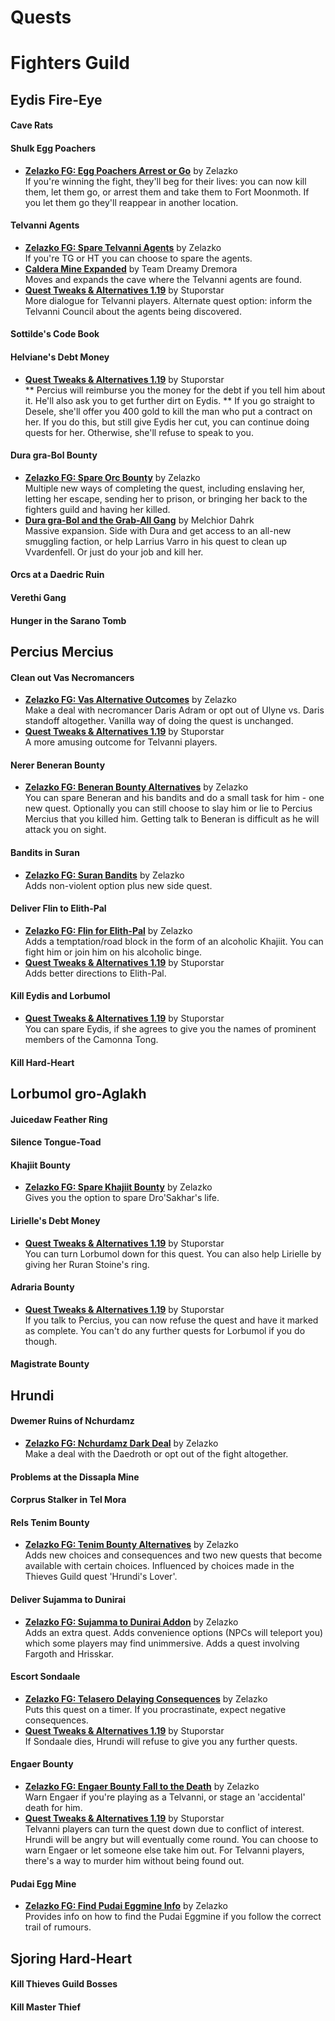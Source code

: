 # Quests

# Fighters Guild
## Eydis Fire-Eye
#### Cave Rats
#### Shulk Egg Poachers
* [**Zelazko FG: Egg Poachers Arrest or Go**](https://www.nexusmods.com/morrowind/mods/47355) by Zelazko  
If you're winning the fight, they'll beg for their lives: you can now kill them, let them go, or arrest them and take them to Fort Moonmoth. If you let them go they'll reappear in another location.  
#### Telvanni Agents
* [**Zelazko FG: Spare Telvanni Agents**](https://www.nexusmods.com/morrowind/mods/47186) by Zelazko  
 If you're TG or HT you can choose to spare the agents.
* [**Caldera Mine Expanded**](https://www.nexusmods.com/morrowind/mods/45194) by Team Dreamy Dremora  
Moves and expands the cave where the Telvanni agents are found.  
* [**Quest Tweaks & Alternatives 1.19**](https://www.dropbox.com/s/0ihtlpfrzfhiwxo/QTA_1.19.7z?dl=0) by Stuporstar  
More dialogue for Telvanni players. Alternate quest option: inform the Telvanni Council about the agents being discovered.  
#### Sottilde's Code Book
#### Helviane's Debt Money
* [**Quest Tweaks & Alternatives 1.19**](https://www.dropbox.com/s/0ihtlpfrzfhiwxo/QTA_1.19.7z?dl=0) by Stuporstar  
** Percius will reimburse you the money for the debt if you tell him about it. He'll also ask you to get further dirt on Eydis.
** If you go straight to Desele, she'll offer you 400 gold to kill the man who put a contract on her. If you do this, but still give Eydis her cut, you can continue doing quests for her. Otherwise, she'll refuse to speak to you. 
#### Dura gra-Bol Bounty
* [**Zelazko FG: Spare Orc Bounty**](https://www.nexusmods.com/morrowind/mods/47180) by Zelazko   
Multiple new ways of completing the quest, including enslaving her, letting her escape, sending her to prison, or bringing her back to the fighters guild and having her killed.
* [**Dura gra-Bol and the Grab-All Gang**](https://www.nexusmods.com/morrowind/mods/46772) by Melchior Dahrk  
Massive expansion. Side with Dura and get access to an all-new smuggling faction, or help Larrius Varro in his quest to clean up Vvardenfell. Or just do your job and kill her.
#### Orcs at a Daedric Ruin
#### Verethi Gang
#### Hunger in the Sarano Tomb

## Percius Mercius
#### Clean out Vas Necromancers
* [**Zelazko FG: Vas Alternative Outcomes**](https://www.nexusmods.com/morrowind/mods/47192) by Zelazko  
Make a deal with necromancer Daris Adram or opt out of Ulyne vs. Daris standoff altogether. Vanilla way of doing the quest is unchanged.
* [**Quest Tweaks & Alternatives 1.19**](https://www.dropbox.com/s/0ihtlpfrzfhiwxo/QTA_1.19.7z?dl=0) by Stuporstar  
A more amusing outcome for Telvanni players.
#### Nerer Beneran Bounty
* [**Zelazko FG: Beneran Bounty Alternatives**](https://www.nexusmods.com/morrowind/mods/47196) by Zelazko  
You can spare Beneran and his bandits and do a small task for him - one new quest. Optionally you can still choose to slay him or lie to Percius Mercius that you killed him. Getting talk to Beneran is difficult as he will attack you on sight.
#### Bandits in Suran
* [**Zelazko FG: Suran Bandits**](https://www.nexusmods.com/morrowind/mods/47214) by Zelazko  
Adds non-violent option plus new side quest.
#### Deliver Flin to Elith-Pal
* [**Zelazko FG: Flin for Elith-Pal**](https://www.nexusmods.com/morrowind/mods/47227) by Zelazko  
Adds a temptation/road block in the form of an alcoholic Khajiit. You can fight him or join him on his alcoholic binge.  
* [**Quest Tweaks & Alternatives 1.19**](https://www.dropbox.com/s/0ihtlpfrzfhiwxo/QTA_1.19.7z?dl=0) by Stuporstar  
Adds better directions to Elith-Pal.  
#### Kill Eydis and Lorbumol
* [**Quest Tweaks & Alternatives 1.19**](https://www.dropbox.com/s/0ihtlpfrzfhiwxo/QTA_1.19.7z?dl=0) by Stuporstar  
You can spare Eydis, if she agrees to give you the names of prominent members of the Camonna Tong.  
#### Kill Hard-Heart

## Lorbumol gro-Aglakh
#### Juicedaw Feather Ring
#### Silence Tongue-Toad
#### Khajiit Bounty
* [**Zelazko FG: Spare Khajiit Bounty**](https://www.nexusmods.com/morrowind/mods/47167) by Zelazko  
Gives you the option to spare Dro'Sakhar's life.
#### Lirielle's Debt Money
* [**Quest Tweaks & Alternatives 1.19**](https://www.dropbox.com/s/0ihtlpfrzfhiwxo/QTA_1.19.7z?dl=0) by Stuporstar  
You can turn Lorbumol down for this quest. You can also help Lirielle by giving her Ruran Stoine's ring.  
#### Adraria Bounty
* [**Quest Tweaks & Alternatives 1.19**](https://www.dropbox.com/s/0ihtlpfrzfhiwxo/QTA_1.19.7z?dl=0) by Stuporstar  
If you talk to Percius, you can now refuse the quest and have it marked as complete. You can't do any further quests for Lorbumol if you do though.
#### Magistrate Bounty

## Hrundi
#### Dwemer Ruins of Nchurdamz
* [**Zelazko FG: Nchurdamz Dark Deal**](https://www.nexusmods.com/morrowind/mods/47184) by Zelazko  
Make a deal with the Daedroth or opt out of the fight altogether.
#### Problems at the Dissapla Mine
#### Corprus Stalker in Tel Mora
#### Rels Tenim Bounty
* [**Zelazko FG: Tenim Bounty Alternatives**](https://www.nexusmods.com/morrowind/mods/47261) by Zelazko  
Adds new choices and consequences and two new quests that become available with certain choices. Influenced by choices made in the Thieves Guild quest 'Hrundi's Lover'. 
#### Deliver Sujamma to Dunirai
* [**Zelazko FG: Sujamma to Dunirai Addon**](https://www.nexusmods.com/morrowind/mods/47304) by Zelazko  
Adds an extra quest. Adds convenience options (NPCs will teleport you) which some players may find unimmersive. Adds a quest involving Fargoth and Hrisskar.  
#### Escort Sondaale
* [**Zelazko FG: Telasero Delaying Consequences**](https://www.nexusmods.com/morrowind/mods/47310) by Zelazko  
Puts this quest on a timer. If you procrastinate, expect negative consequences.  
* [**Quest Tweaks & Alternatives 1.19**](https://www.dropbox.com/s/0ihtlpfrzfhiwxo/QTA_1.19.7z?dl=0) by Stuporstar  
If Sondaale dies, Hrundi will refuse to give you any further quests.
#### Engaer Bounty
* [**Zelazko FG: Engaer Bounty Fall to the Death**](https://www.nexusmods.com/morrowind/mods/47336) by Zelazko  
Warn Engaer if you're playing as a Telvanni, or stage an 'accidental' death for him.  
* [**Quest Tweaks & Alternatives 1.19**](https://www.dropbox.com/s/0ihtlpfrzfhiwxo/QTA_1.19.7z?dl=0) by Stuporstar  
Telvanni players can turn the quest down due to conflict of interest. Hrundi will be angry but will eventually come round. You can choose to warn Engaer or let someone else take him out. For Telvanni players, there's a way to murder him without being found out.  
#### Pudai Egg Mine
* [**Zelazko FG: Find Pudai Eggmine Info**](https://www.nexusmods.com/morrowind/mods/47337) by Zelazko  
 Provides info on how to find the Pudai Eggmine if you follow the correct trail of rumours. 

## Sjoring Hard-Heart
#### Kill Thieves Guild Bosses
#### Kill Master Thief
